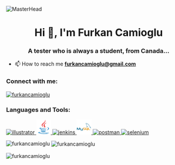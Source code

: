 ![MasterHead](https://techworldtimes.com/wp-content/uploads/2020/10/QA-Assets.png)
<h1 align="center">Hi 👋, I'm Furkan Camioglu</h1>
<h3 align="center">A tester who is always a student, from Canada...</h3>

- 📫 How to reach me **furkancamioglu@gmail.com**

<h3 align="left">Connect with me:</h3>
<p align="left">
<a href="https://linkedin.com/in/furkancamioglu" target="blank"><img align="center" src="https://raw.githubusercontent.com/rahuldkjain/github-profile-readme-generator/master/src/images/icons/Social/linked-in-alt.svg" alt="furkancamioglu" height="30" width="40" /></a>
</p>

<h3 align="left">Languages and Tools:</h3>
<p align="left"> <a href="https://www.adobe.com/in/products/illustrator.html" target="_blank" rel="noreferrer"> <img src="https://www.vectorlogo.zone/logos/adobe_illustrator/adobe_illustrator-icon.svg" alt="illustrator" width="40" height="40"/> </a> <a href="https://www.java.com" target="_blank" rel="noreferrer"> <img src="https://raw.githubusercontent.com/devicons/devicon/master/icons/java/java-original.svg" alt="java" width="40" height="40"/> </a> <a href="https://www.jenkins.io" target="_blank" rel="noreferrer"> <img src="https://www.vectorlogo.zone/logos/jenkins/jenkins-icon.svg" alt="jenkins" width="40" height="40"/> </a> <a href="https://www.mysql.com/" target="_blank" rel="noreferrer"> <img src="https://raw.githubusercontent.com/devicons/devicon/master/icons/mysql/mysql-original-wordmark.svg" alt="mysql" width="40" height="40"/> </a> <a href="https://postman.com" target="_blank" rel="noreferrer"> <img src="https://www.vectorlogo.zone/logos/getpostman/getpostman-icon.svg" alt="postman" width="40" height="40"/> </a> <a href="https://www.selenium.dev" target="_blank" rel="noreferrer"> <img src="https://raw.githubusercontent.com/detain/svg-logos/780f25886640cef088af994181646db2f6b1a3f8/svg/selenium-logo.svg" alt="selenium" width="40" height="40"/> </a> </p>

<p><img align="left" src="https://github-readme-stats.vercel.app/api/top-langs?username=furkancamioglu&show_icons=true&locale=en&layout=compact" alt="furkancamioglu" /></p>

<p>&nbsp;<img align="center" src="https://github-readme-stats.vercel.app/api?username=furkancamioglu&show_icons=true&locale=en" alt="furkancamioglu" /></p>

<p><img align="center" src="https://github-readme-streak-stats.herokuapp.com/?user=furkancamioglu&" alt="furkancamioglu" /></p>
